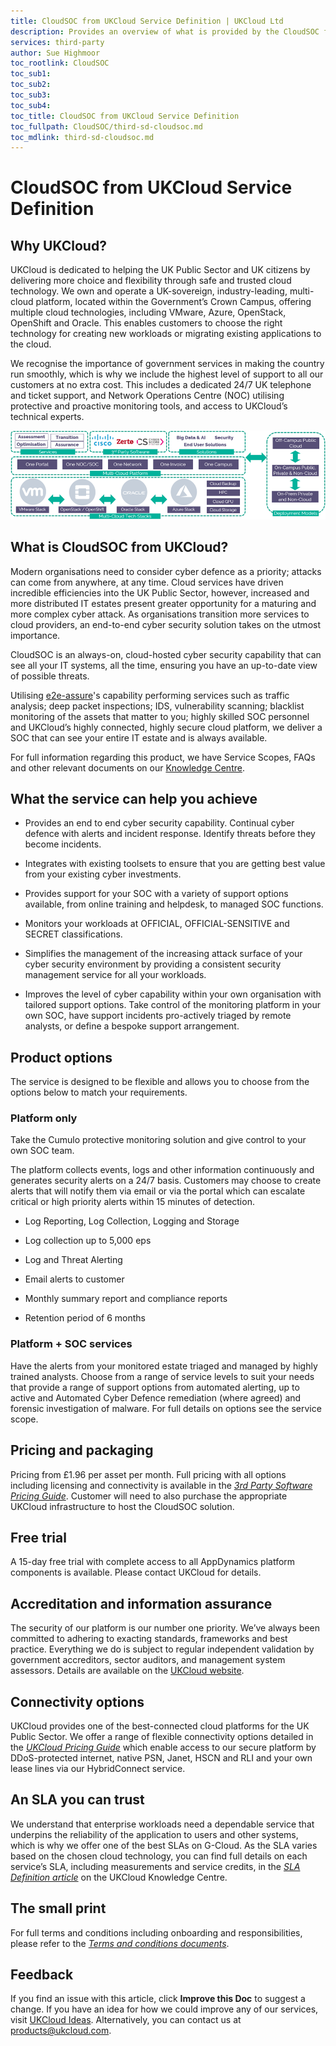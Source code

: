 ```yaml
---
title: CloudSOC from UKCloud Service Definition | UKCloud Ltd
description: Provides an overview of what is provided by the CloudSOC from UKCloud service
services: third-party
author: Sue Highmoor
toc_rootlink: CloudSOC
toc_sub1: 
toc_sub2:
toc_sub3:
toc_sub4:
toc_title: CloudSOC from UKCloud Service Definition
toc_fullpath: CloudSOC/third-sd-cloudsoc.md
toc_mdlink: third-sd-cloudsoc.md
---
```


# CloudSOC from UKCloud Service Definition

## Why UKCloud?

UKCloud is dedicated to helping the UK Public Sector and UK citizens by delivering more choice and flexibility through safe and trusted cloud technology. We own and operate a UK-sovereign, industry-leading, multi-cloud platform, located within the Government’s Crown Campus, offering multiple cloud technologies, including VMware, Azure, OpenStack, OpenShift and Oracle. This enables customers to choose the right technology for creating new workloads or migrating existing applications to the cloud.

We recognise the importance of government services in making the country run smoothly, which is why we include the highest level of support to all our customers at no extra cost. This includes a dedicated 24/7 UK telephone and ticket support, and Network Operations Centre (NOC) utilising protective and proactive monitoring tools, and access to UKCloud’s technical experts.

![UKCloud services](images/ukc-services.png)

## What is CloudSOC from UKCloud?

Modern organisations need to consider cyber defence as a priority; attacks can come from anywhere, at any time. Cloud services have driven incredible efficiencies into the UK Public Sector, however, increased and more distributed IT estates present greater opportunity for a maturing and more complex cyber attack. As organisations transition more services to cloud providers, an end-to-end cyber security solution takes on the utmost importance.

CloudSOC is an always-on, cloud-hosted cyber security capability that can see all your IT systems, all the time, ensuring you have an up-to-date view of possible threats.

Utilising [e2e-assure](https://www.e2e-assure.com/VSOC)'s capability performing services such as traffic analysis; deep packet inspections; IDS, vulnerability scanning; blacklist monitoring of the assets that matter to you; highly skilled SOC personnel and UKCloud’s highly connected, highly secure cloud platform, we deliver a SOC that can see your entire IT estate and is always available.

For full information regarding this product, we have Service Scopes, FAQs and other relevant documents on our [Knowledge Centre](https://docs.ukcloud.com).

## What the service can help you achieve

- Provides an end to end cyber security capability. Continual cyber defence with alerts and incident response. Identify threats before they become incidents.

- Integrates with existing toolsets to ensure that you are getting best value from your existing cyber investments.

- Provides support for your SOC with a variety of support options available, from online training and helpdesk, to managed SOC functions.

- Monitors your workloads at OFFICIAL, OFFICIAL-SENSITIVE and SECRET classifications.

- Simplifies the management of the increasing attack surface of your cyber security environment by providing a consistent security management service for all your workloads.

- Improves the level of cyber capability within your own organisation with tailored support options. Take control of the monitoring platform in your own SOC, have support incidents pro-actively triaged by remote analysts, or define a bespoke support arrangement.

## Product options

The service is designed to be flexible and allows you to choose from the options below to match your requirements.

### Platform only

Take the Cumulo protective monitoring solution and give control to your own SOC team.

The platform collects events, logs and other information continuously and generates security alerts on a 24/7 basis. Customers may choose to create alerts that will notify them via email or via the portal which can escalate critical or high priority alerts within 15 minutes of detection.

- Log Reporting, Log Collection, Logging and Storage

- Log collection up to 5,000 eps

- Log and Threat Alerting

- Email alerts to customer

- Monthly summary report and compliance reports

- Retention period of 6 months

### Platform + SOC services

Have the alerts from your monitored estate triaged and managed by highly trained analysts. Choose from a range of service levels to suit your needs that provide a range of support options from automated alerting, up to active and Automated Cyber Defence remediation (where agreed) and forensic investigation of malware. For full details on options see the service scope.

## Pricing and packaging

Pricing from £1.96 per asset per month. Full pricing with all options including licensing and connectivity is available in the [*3rd Party Software Pricing Guide*](https://ukcloud.com/wp-content/uploads/2019/06/ukcloud-3rd-party-software-pricing-guide-11.0.pdf). Customer will need to also purchase the appropriate UKCloud infrastructure to host the CloudSOC solution.

## Free trial

A 15-day free trial with complete access to all AppDynamics platform components is available. Please contact UKCloud for details.

## Accreditation and information assurance

The security of our platform is our number one priority. We’ve always been committed to adhering to exacting standards, frameworks and best practice. Everything we do is subject to regular independent validation by government accreditors, sector auditors, and management system assessors. Details are available on the [UKCloud website](https://ukcloud.com/governance/).

## Connectivity options

UKCloud provides one of the best-connected cloud platforms for the UK Public Sector. We offer a range of flexible connectivity options detailed in the [*UKCloud Pricing Guide*](https://ukcloud.com/wp-content/uploads/2019/06/ukcloud-pricing-guide-11.0.pdf) which enable access to our secure platform by DDoS-protected internet, native PSN, Janet, HSCN and RLI and your own lease lines via our HybridConnect service.

## An SLA you can trust

We understand that enterprise workloads need a dependable service that underpins the reliability of the application to users and other systems, which is why we offer one of the best SLAs on G-Cloud. As the SLA varies based on the chosen cloud technology, you can find full details on each service’s SLA, including measurements and service credits, in the [*SLA Definition article*](../other/other-ref-sla-definition.md) on the UKCloud Knowledge Centre.

## The small print

For full terms and conditions including onboarding and responsibilities, please refer to the [*Terms and conditions documents*](../other/other-ref-terms-and-conditions.md).

## Feedback

If you find an issue with this article, click **Improve this Doc** to suggest a change. If you have an idea for how we could improve any of our services, visit [UKCloud Ideas](https://ideas.ukcloud.com). Alternatively, you can contact us at <products@ukcloud.com>.
